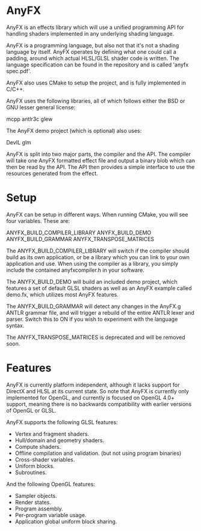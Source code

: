 AnyFX
=====

AnyFX is an effects library which will use a unified programming API for handling shaders implemented in any underlying shading language.

AnyFX is a programming language, but also not that it's not a shading language by itself. AnyFX operates by defining what one could call a padding, around which actual HLSL/GLSL shader code is written. The language specification can be found in the repository and is called 'anyfx spec.pdf'.

AnyFX also uses CMake to setup the project, and is fully implemented in C/C++. 

AnyFX uses the following libraries, all of which follows either the BSD or GNU lesser general license:

mcpp
antlr3c
glew

The AnyFX demo project (which is optional) also uses:

DevIL
glm

AnyFX is split into two major parts, the compiler and the API. The compiler will take one AnyFX formatted effect file and output a binary blob which can then be read by the API. The API then provides a simple interface to use the resources generated from the effect. 

Setup
====

AnyFX can be setup in different ways. When running CMake, you will see four variables. These are:

ANYFX_BUILD_COMPILER_LIBRARY
ANYFX_BUILD_DEMO
ANYFX_BUILD_GRAMMAR
ANYFX_TRANSPOSE_MATRICES

The ANYFX_BUILD_COMPILER_LIBRARY will switch if the compiler should build as its own application, or be a library which you can link to your own application and use. When using the compiler as a library, you simply include the contained anyfxcompiler.h in your software.

The ANYFX_BUILD_DEMO will build an included demo project, which features a set of default GLSL shaders as well as an AnyFX example called demo.fx, which utilizes most AnyFX features.

The ANYFX_BUILD_GRAMMAR will detect any changes in the AnyFX.g ANTLR grammar file, and will trigger a rebuild of the entire ANTLR lexer and parser. Switch this to ON if you wish to experiment with the language syntax.

The ANYFX_TRANSPOSE_MATRICES is deprecated and will be removed soon. 

Features
====

AnyFX is currently platform independent, although it lacks support for DirectX and HLSL at its current state. So note that AnyFX is currently only implemented for OpenGL, and currently is focused on OpenGL 4.0+ support, meaning there is no backwards compatibility with earlier versions of OpenGL or GLSL.

AnyFX supports the following GLSL features:
- Vertex and fragment shaders.
- Hull/domain and geometry shaders.
- Compute shaders.
- Offline compilation and validation. (but not using program binaries)
- Cross-shader variables.
- Uniform blocks.
- Subroutines.

And the following OpenGL features:
- Sampler objects.
- Render states.
- Program assembly.
- Per-program variable usage.
- Application global uniform block sharing.
